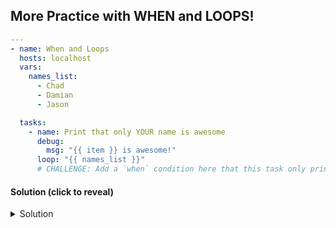 ## More Practice with WHEN and LOOPS!

```yaml
---
- name: When and Loops
  hosts: localhost
  vars:
    names_list:
      - Chad
      - Damian
      - Jason

  tasks:
    - name: Print that only YOUR name is awesome
      debug:
        msg: "{{ item }} is awesome!"
      loop: "{{ names_list }}"
      # CHALLENGE: Add a `when` condition here that this task only prints out YOUR name as awesome :)
```

#### Solution (click to reveal)

<details>
  <summary>Solution</summary>

```yaml
- name: Warmup Activity: Only Print Your Name as Awesome!
  hosts: localhost
  vars:
    names_list:
      - Chad
      - Damian
      - Jason

  tasks:
    - name: Print that only YOUR name is awesome
      debug:
        msg: "{{ item }} is awesome!"
      loop: "{{ names_list }}"
      when: item == "YourName"
```

Replace `"YourName"` with your actual name.
</details>
